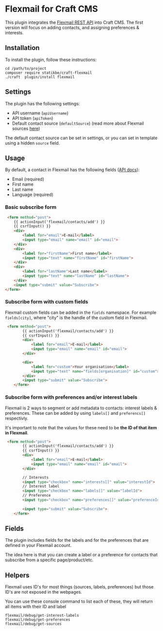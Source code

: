 # Flexmail for Craft CMS

This plugin integrates the [Flexmail REST API](https://api.flexmail.eu/documentation/#overview) into Craft CMS. The first version will focus on adding contacts, and assigning preferences & interests.

## Installation

To install the plugin, follow these instructions:

```console
cd /path/to/project
composer require statikbe/craft-flexmail
./craft  plugin/install flexmail
```

## Settings
The plugin has the following settings:
- API username (`apiUsername`)
- API token (`apiToken`)
- Default contact source (`defaultSource`) (read more about Flexmail sources [here](https://en.support.flexmail.eu/article/291-about-sources))

The default contact source can be set in settings, or you can set in template using a hidden ``source`` field.

## Usage

By default, a contact in Flexmail has the following fields ([API docs](flexmail)):
- Email (required)
- First name
- Last name
- Language (required)


### Basic subscribe form
`````html
 <form method="post">
    {{ actionInput('flexmail/contacts/add') }}
    {{ csrfInput() }}
    <div>
        <label for="email">E-mail</label>
        <input type="email" name="email" id="email">
    </div>
    <div>
        <label for="firstName">First name</label>
        <input type="text" name="firstName" id="firstName">
    </div>
    <div>
        <label for="lastName">Last name</label>
        <input type="text" name="lastName" id="lastName">
    </div>
    <input type="submit" value="Subscribe">
</form>

`````

### Subscribe form with custom fields
Flexmail custom fields can be added in the ``fields`` namespace. 
For example ``fields[city]``, where "city" is the handle of the custom field in Flexmail.

`````html
 <form method="post">
        {{ actionInput('flexmail/contacts/add') }}
        {{ csrfInput() }}
        <div>
            <label for="email">E-mail</label>
            <input type="email" name="email" id="email">
        </div>

        <div>
            <label for="custom">Your organisation</label>
            <input type="text" name="fields[organisation]" id="custom">
        </div>
        <input type="submit" value="Subscribe">
    </form>
`````

### Subscribe form with preferences and/or interest labels
Flexmail is 2 ways to segment or add metadata to contacts: interest labels & preferences.
These can be added by using ``labels[]`` and ``preferencs[]`` respectivly. 

It's important to note that the values for these need to be **the ID of that item in Flexmail**.

`````html
 <form method="post">
        {{ actionInput('flexmail/contacts/add') }}
        {{ csrfInput() }}
        <div>
            <label for="email">E-mail</label>
            <input type="email" name="email" id="email">
        </div>

        // Interests
        <input type="checkbox" name="interests[]" value="interestId">
        // Interest label
        <input type="checkbox" name="labels[]" value="labelId">
        // Preference
        <input type="checkbox" name="preferences[]" value="preferenceId">
    
        <input type="submit" value="Subscribe">
    </form>
`````

## Fields

The plugin includes fields for the labels and for the preferences that are defined in your Flexmail account.

The idea here is that you can create a label or a preference for contacts that subscribe from a specific page/product/etc.

## Helpers

Flexmail uses ID's for most things (sources, labels, preferences) but those ID's are not exposed in the webpages.

You can use these console command to list each of these, they will return all items with their ID and label

    flexmail/debug/get-interest-labels
    flexmail/debug/get-preferences
    flexmail/debug/get-sources